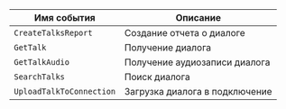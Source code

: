 Имя события | Описание
--- | ---
`CreateTalksReport` | Создание отчета о диалоге
`GetTalk` | Получение диалога
`GetTalkAudio` | Получение аудиозаписи диалога
`SearchTalks` | Поиск диалога
`UploadTalkToConnection` | Загрузка диалога в подключение
